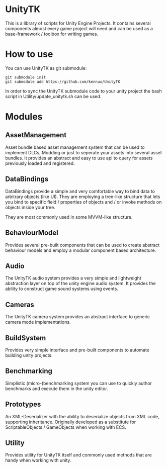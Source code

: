 # UnityTK

This is a library of scripts for Unity Engine Projects.
It contains several components almost every game project will need and can be used as a base-framework / toolbox for writing games.

# How to use

You can use UnityTK as git submodule:

`git submodule init`  
`git submodule add https://github.com/kennux/UnityTK`

In order to sync the UnityTK submodule code to your unity project the bash script in Utility/update_unitytk.sh can be used.

# Modules

AssetManagement
----

Asset bundle based asset management system that can be used to implement DLCs, Modding or just to seperate your assets into several asset bundles.
It provides an abstract and easy to use api to query for assets previously loaded and registered.

DataBindings
-----

DataBindings provide a simple and very comfortable way to bind data to arbitrary objects (like UI).
They are employing a tree-like structure that lets you bind to specific field / properties of objects and / or invoke methods on objects inside your tree.

They are most commonly used in some MVVM-like structure.

BehaviourModel
----

Provides several pre-built components that can be used to create abstract behaviour models and employ a modular component based architecture.

Audio
----

The UnityTK audio system provides a very simple and lightweight abstraction layer on top of the unity engine audio system.
It provides the ability to construct game sound systems using events.

Cameras
----

The UnityTK camera system provides an abstract interface to generic camera mode implementations.

BuildSystem
----

Provides very simple interface and pre-built components to automate building unity projects.

Benchmarking
----

Simplistic (micro-)benchmarking system you can use to quickly author benchmarks and execute them in the unity editor.

Prototypes
----

An XML-Deserializer with the ability to deserialize objects from XML code, supporting inheritance.
Originally developed as a substitute for ScriptableObjects / GameObjects when working with ECS.

Utility
-----

Provides utility for UnityTK itself and commonly used methods that are handy when working with unity.

